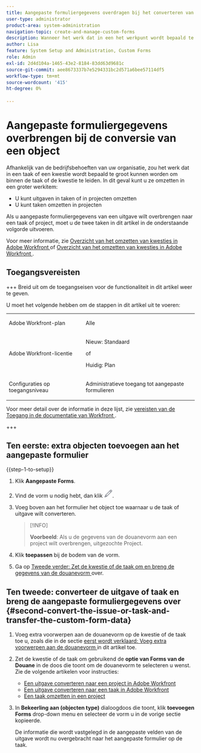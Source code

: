 ```yaml
---
title: Aangepaste formuliergegevens overdragen bij het converteren van een object
user-type: administrator
product-area: system-administration
navigation-topic: create-and-manage-custom-forms
description: Wanneer het werk dat in een het werkpunt wordt bepaald te groot wordt, kunt u het in een groter het werkpunt omzetten.
author: Lisa
feature: System Setup and Administration, Custom Forms
role: Admin
exl-id: 2d4d104a-1465-43e2-8184-83dd63d9681c
source-git-commit: aee8673337b7e5294331bc2d571a6bee57114df5
workflow-type: tm+mt
source-wordcount: '415'
ht-degree: 0%

---
```


# Aangepaste formuliergegevens overbrengen bij de conversie van een object

Afhankelijk van de bedrijfsbehoeften van uw organisatie, zou het werk dat in een taak of een kwestie wordt bepaald te groot kunnen worden om binnen de taak of de kwestie te leiden. In dit geval kunt u ze omzetten in een groter werkitem:

* U kunt uitgaven in taken of in projecten omzetten
* U kunt taken omzetten in projecten

Als u aangepaste formuliergegevens van een uitgave wilt overbrengen naar een taak of project, moet u de twee taken in dit artikel in de onderstaande volgorde uitvoeren.

Voor meer informatie, zie [ Overzicht van het omzetten van kwesties in Adobe Workfront ](../../../manage-work/issues/convert-issues/convert-issues.md) of [ Overzicht van het omzetten van kwesties in Adobe Workfront ](../../../manage-work/issues/convert-issues/convert-issues.md).

## Toegangsvereisten

+++ Breid uit om de toegangseisen voor de functionaliteit in dit artikel weer te geven.

U moet het volgende hebben om de stappen in dit artikel uit te voeren:

<table style="table-layout:auto"> 
 <col> 
 <col> 
 <tbody> 
  <tr data-mc-conditions=""> 
   <td role="rowheader"> <p>Adobe Workfront-plan</p> </td> 
   <td>Alle</td> 
  </tr> 
  <tr> 
   <td role="rowheader">Adobe Workfront-licentie</td> 
   <td>
   <p>Nieuw: Standaard</p>
   <p>of</p>
   <p>Huidig: Plan</p></td> 
  </tr> 
  <tr data-mc-conditions=""> 
   <td role="rowheader">Configuraties op toegangsniveau</td> 
   <td> <p>Administratieve toegang tot aangepaste formulieren</p> </td> 
  </tr> 
 </tbody> 
</table>

Voor meer detail over de informatie in deze lijst, zie [ vereisten van de Toegang in de documentatie van Workfront ](/help/quicksilver/administration-and-setup/add-users/access-levels-and-object-permissions/access-level-requirements-in-documentation.md).

+++

## Ten eerste: extra objecten toevoegen aan het aangepaste formulier

{{step-1-to-setup}}

1. Klik **Aangepaste Forms**.
1. Vind de vorm u nodig hebt, dan klik ![ uitgeven pictogram ](assets/edit-icon.png).
1. Voeg boven aan het formulier het object toe waarnaar u de taak of uitgave wilt converteren.

   >[!INFO]
   >
   >**Voorbeeld**: Als u de gegevens van de douanevorm aan een project wilt overbrengen, uitgezochte Project.

1. Klik **toepassen** bij de bodem van de vorm.

1. Ga op [ Tweede verder: Zet de kwestie of de taak om en breng de gegevens van de douanevorm ](#second-convert-the-issue-or-task-and-transfer-the-custom-form-data) over.

## Ten tweede: converteer de uitgave of taak en breng de aangepaste formuliergegevens over {#second-convert-the-issue-or-task-and-transfer-the-custom-form-data}

1. Voeg extra voorwerpen aan de douanevorm op de kwestie of de taak toe u, zoals die in de sectie [ eerst wordt verklaard: Voeg extra voorwerpen aan de douanevorm ](#first-add-additonal-objects-to-the-custom-form) in dit artikel toe.
1. Zet de kwestie of de taak om gebruikend de **optie van Forms van de Douane** in de doos die toont om de douanevorm te selecteren u wenst. Zie de volgende artikelen voor instructies:

   * [Een uitgave converteren naar een project in Adobe Workfront](../../../manage-work/issues/convert-issues/convert-issue-to-project.md)
   * [Een uitgave converteren naar een taak in Adobe Workfront](../../../manage-work/issues/convert-issues/convert-issue-to-task.md)
   * [Een taak omzetten in een project](../../../manage-work/tasks/manage-tasks/convert-task-to-project.md)

1. In **Bekeerling aan (objecten type)** dialoogdoos die toont, klik **toevoegen Forms** drop-down menu en selecteer de vorm u in de vorige sectie kopieerde.

   De informatie die wordt vastgelegd in de aangepaste velden van de uitgave wordt nu overgebracht naar het aangepaste formulier op de taak.


<!--
## First: Copy the custom form {#first-copy-the-custom-form}

First you need to make sure that you retain any custom form data on a task or issue you want to convert. Because the custom form data must be an exact match on the converted item, it is best practice to duplicate the form so that you can attach it to the new object.

>[!TIP]
>
>Another way to retain custom form data in this situation is to add the larger object type to the custom form. For instructions, see [Design a form with the form designer](/help/quicksilver/administration-and-setup/customize-workfront/create-manage-custom-forms/form-designer/design-a-form/design-a-form.md).

1. Click the **Main Menu** icon ![](assets/main-menu-icon.png) in the upper-right corner of Adobe Workfront, then click **Setup** ![](assets/gear-icon-settings.png).

1. Click **Custom Forms**.
1. Select the task- or issue-type custom form, then click **Copy**.
1. In the **Custom Form** dialog box, specify a name for the new form.  

1. From the **Form Type** drop-down menu, select the type of object you want to create the new custom form for

   **Example:** If you want to transfer the custom form data to a project, select Project.

1. Click **Copy Form**.

   This copied custom form can now be attached to a task or project.

1. Continue on to [Second: Convert the issue or task and transfer the custom form data](#second-convert-the-issue-or-task-and-transfer-the-custom-form-data).
-->